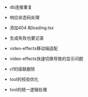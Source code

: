 - db连接重复
<!-- - img替换为 <picture><source></source><img></img></picture> -->
- 响应状态码处理

<!-- SEO -->
- 添加404 和loading.tsx
- 生成失败也要记录

- video-effects移动端适配
- video-effects快速切换导致的显示问题


- cf的级联删除
- tool的校验优化
- tool的统一逻辑处理
